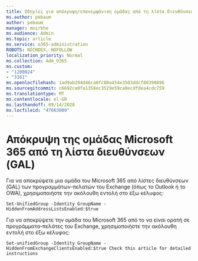 ```yaml
---
title: Οδηγίες για απόκρυψη/επανεμφάνιση ομάδας από τη λίστα διευθύνσεων
ms.author: pebaum
author: pebaum
manager: mnirkhe
ms.audience: Admin
ms.topic: article
ms.service: o365-administration
ROBOTS: NOINDEX, NOFOLLOW
localization_priority: Normal
ms.collection: Adm_O365
ms.custom:
- "1200024"
- "3161"
ms.openlocfilehash: 1ad9ab294d46ca0fc88a454e3503ddcf80398896
ms.sourcegitcommit: c6692ce0fa1358ec3529e59ca0ecdfdea4cdc759
ms.translationtype: MT
ms.contentlocale: el-GR
ms.lasthandoff: 09/14/2020
ms.locfileid: "47663009"
---
```

# <a name="hide-microsoft-365-group-from-address-list-gal"></a>Απόκρυψη της ομάδας Microsoft 365 από τη λίστα διευθύνσεων (GAL)

Για να αποκρύψετε μια ομάδα του Microsoft 365 από λίστες διευθύνσεων (GAL) των προγραμμάτων-πελατών του Exchange (όπως το Outlook ή το OWA), χρησιμοποιήστε την ακόλουθη εντολή στο έξω κέλυφος:

`Set-UnifiedGroup -Identity GroupName -HiddenFromAddressListsEnabled:$true`

Για να αποκρύψετε την ομάδα του Microsoft 365 από το να είναι ορατή σε προγράμματα-πελάτες του Exchange, χρησιμοποιήστε την ακόλουθη εντολή στο έξω κέλυφος:

`Set-unifiedGroup -Identity GroupName -HiddenFromExchangeClientsEnabled:$true
Check this article for detailed instructions`

